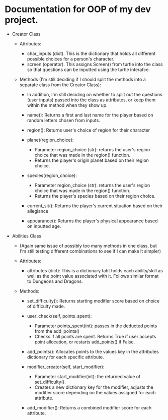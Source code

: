 # Documentation for OOP of my dev project.

- Creator Class
    - Attributes:
        - char_inputs (dict). This is the dictionary that holds all different possible choices for a person's character.
        - screen (operator). This assigns Screen() from turtle into the class so that questions can be inputted using the turtle interafce.
    
    - Methods (I'm still deciding if I should split the methods into a separate class from the Creator Class):
        - In addition, I'm still deciding on whether to split out the questions (user inputs) passed into the class as attributes, or keep them within the method when they show up.

        - name(): Returns a first and last name for the player based on random
        letters chosen from inputs.
        
        - region(): Returns user's choice of region for their character
        
        - planet(region_choice): 
            - Parameter region_choice (str): returns the user's region choice that was made in the region() function.
            - Returns the player's origin planet based on their region choice.
        
        - species(region_choice): 
            - Parameter region_choice (str): returns the user's region choice that was made in the region() function.
            - Returns the player's species based on their region choice.
        
        - current_sit(): Returns the player's current situation based on their allegiance
        
        - appearance(): Returns the player's physical appearance based on inputted age.

- Abilities Class
    - (Again same issue of possibly too many methods in one class, but I'm still testing different combinations to see if I can make it simpler)
    
    - Attributes:
        - attributes (dict): This is a dictionary taht holds each ability/skill as well as the point value associated with it. Follows similar format to Dungeons and Dragons.
    
    - Methods:
        - set_difficulty(): Returns starting modifier score based on choice of difficulty made.
        
        - user_check(self, points_spent): 
            - Parameter points_spent(int): passes in the deducted points from the add_points()
            - Checks if all points are spent. Returns True if user
        accepts point allocation, or restarts add_points() if False.
        
        - add_points(): Allocates points to the values key in the attributes dictionary
        for each specific attribute.
        
        - modifier_creator(self, start_modifier): 
            - Parameter start_modifier(int): the returned value of set_difficulty().
            - Creates a new dictionary key for the modifier, adjusts the modifier
        score depending on the values assigned for each attribute.
        
        - add_modifier(): Returns a combined modifier score for each attribute.
    